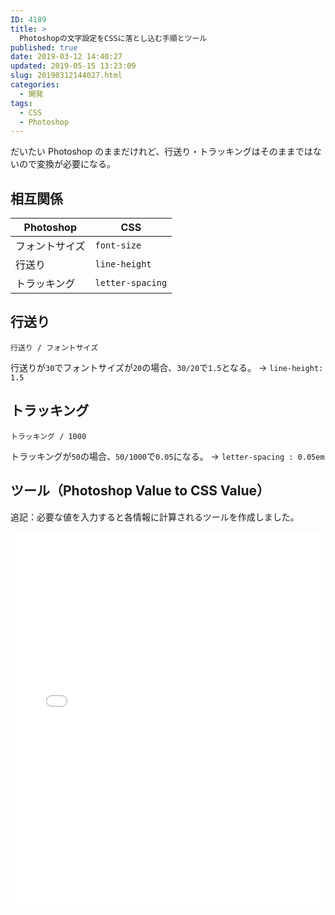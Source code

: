 ```yaml
---
ID: 4189
title: >
  Photoshopの文字設定をCSSに落とし込む手順とツール
published: true
date: 2019-03-12 14:40:27
updated: 2019-05-15 13:23:09
slug: 20190312144027.html
categories:
  - 開発
tags:
  - CSS
  - Photoshop
---
```


だいたい Photoshop のままだけれど、行送り・トラッキングはそのままではないので変換が必要になる。

<!--more-->

## 相互関係

| Photoshop      | CSS              |
| -------------- | ---------------- |
| フォントサイズ | `font-size`      |
| 行送り         | `line-height`    |
| トラッキング   | `letter-spacing` |

## 行送り

```
行送り / フォントサイズ
```

行送りが`30`でフォントサイズが`20`の場合、`30/20`で`1.5`となる。
→ `line-height: 1.5`

## トラッキング

```
トラッキング / 1000
```

トラッキングが`50`の場合、`50/1000`で`0.05`になる。
→ `letter-spacing : 0.05em`

## ツール（Photoshop Value to CSS Value）

追記：必要な値を入力すると各情報に計算されるツールを作成しました。

<iframe height="600" style="width: 100%;" scrolling="no" title="Photoshop Value to CSS Value" src="//codepen.io/hiro0218/embed/pmReLQ/?height=600&theme-id=0&default-tab=result" frameborder="no" allowtransparency="true" allowfullscreen="true">
  See the Pen <a href='https://codepen.io/hiro0218/pen/pmReLQ/'>Photoshop Value to CSS Value</a> by hiro
  (<a href='https://codepen.io/hiro0218'>@hiro0218</a>) on <a href='https://codepen.io'>CodePen</a>.
</iframe>
